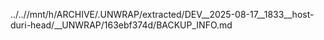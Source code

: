 ../..//mnt/h/ARCHIVE/.UNWRAP/extracted/DEV__2025-08-17__1833__host-duri-head/__UNWRAP/163ebf374d/BACKUP_INFO.md